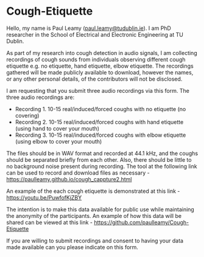 # Cough-Etiquette

Hello, my name is Paul Leamy (paul.leamy@tudublin.ie). I am PhD researcher in the School of Electrical and Electronic Engineering at TU Dublin.

As part of my research into cough detection in audio signals, I am collecting recordings of cough sounds from individuals observing different cough etiquette e.g. no etiquette, hand etiquette, elbow etiquette. The recordings gathered will be made publicly available to download, however the names, or any other personal details, of the contributors will not be disclosed. 

I am requesting that you submit three audio recordings via this form. The three audio recordings are:

* Recording 1. 10-15 real/induced/forced coughs with no etiquette (no covering)
* Recording 2. 10-15 real/induced/forced coughs with hand etiquette (using hand to cover your mouth)
* Recording 3. 10-15 real/induced/forced coughs with elbow etiquette (using elbow to cover your mouth)

The files should be in WAV format and recorded at 44.1 kHz, and the coughs should be separated briefly from each other. Also, there should be little to no background noise present during recording. The tool at the following link can be used to record and download files as necessary - https://paulleamy.github.io/cough_cappture2.html

An example of the each cough etiquette is demonstrated at this link - https://youtu.be/PuwfofKjZBY

The intention is to make this data available for public use while maintaining the anonymity of the participants. An example of how this data will be shared can be viewed at this link - https://github.com/paulleamy/Cough-Etiquette

If you are willing to submit recordings and consent to having your data made available can you please indicate on this form.
